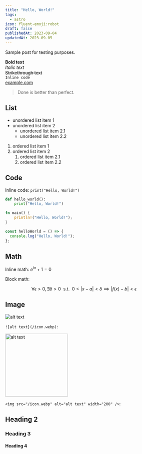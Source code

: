 ```yaml
---
title: "Hello, World!"
tags:
  - astro
icon: fluent-emoji:robot
draft: false
publishedAt: 2023-09-04
updatedAt: 2023-09-05
---
```


Sample post for testing purposes.

**Bold text**  
_Italic text_  
~~Strikethrough text~~  
`Inline code`  
[example.com](https://example.com)

> Done is better than perfect.

## List

- unordered list item 1
- unordered list item 2
  - unordered list item 2.1
  - unordered list item 2.2

1. ordered list item 1
2. ordered list item 2
   1. ordered list item 2.1
   2. ordered list item 2.2

## Code

Inline code: `print("Hello, World!")`

```python
def hello_world():
    print("Hello, World!")
```

```rust
fn main() {
    println!("Hello, World!");
}
```

```javascript
const helloWorld = () => {
  console.log("Hello, World!");
};
```

## Math

Inline math: $e^{i\pi} + 1 = 0$

Block math:

$$
\forall \epsilon > 0, \exists \delta > 0
~~\mathrm{s.t.}~~
0 < |x - a| < \delta \implies |f(x) - b| < \epsilon
$$

## Image

![alt text](/icon.webp)

`![alt text](/icon.webp)`:

<img src="/icon.webp" alt="alt text" width="200" />

`<img src="/icon.webp" alt="alt text" width="200" />`:

## Heading 2

### Heading 3

#### Heading 4
